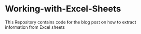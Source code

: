 # Working-with-Excel-Sheets
This Repository contains code for the blog post on how to extract information from Excel sheets
